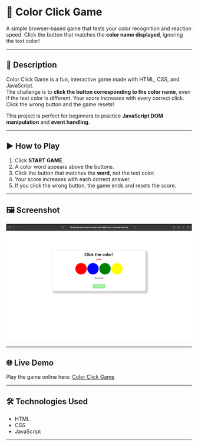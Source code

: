 # 🎨 Color Click Game

A simple browser-based game that tests your color recognition and reaction speed. Click the button that matches the **color name displayed**, ignoring the text color!

---

## 📝 Description

Color Click Game is a fun, interactive game made with HTML, CSS, and JavaScript.  
The challenge is to **click the button corresponding to the color name**, even if the text color is different. Your score increases with every correct click. Click the wrong button and the game resets!

This project is perfect for beginners to practice **JavaScript DOM manipulation** and **event handling**.

---

## ▶ How to Play

1. Click **START GAME**.
2. A color word appears above the buttons.
3. Click the button that matches the **word**, not the text color.
4. Your score increases with each correct answer.
5. If you click the wrong button, the game ends and resets the score.

---

## 🖼 Screenshot

![Color Click Game Screenshot](screenshot.png)

---

## 🌐 Live Demo

Play the game online here: [Color Click Game](https://Aisha173.github.io/ColorClickGame/)

---

## 🛠 Technologies Used

- HTML
- CSS
- JavaScript

---
